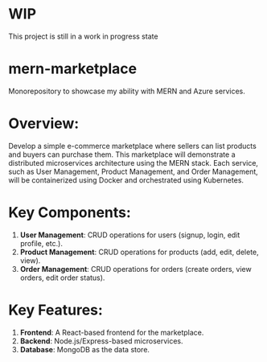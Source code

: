 # WIP
This project is still in a work in progress state
# mern-marketplace
Monorepository to showcase my ability with MERN and Azure services.

# Overview:
Develop a simple e-commerce marketplace where sellers can list products and buyers can purchase them. This marketplace will demonstrate a distributed microservices architecture using the MERN stack. Each service, such as User Management, Product Management, and Order Management, will be containerized using Docker and orchestrated using Kubernetes.

# Key Components:
1. **User Management**: CRUD operations for users (signup, login, edit profile, etc.).
2. **Product Management**: CRUD operations for products (add, edit, delete, view).
3. **Order Management**: CRUD operations for orders (create orders, view orders, edit order status).

# Key Features:
1. **Frontend**: A React-based frontend for the marketplace.
2. **Backend**: Node.js/Express-based microservices.
3. **Database**: MongoDB as the data store.
